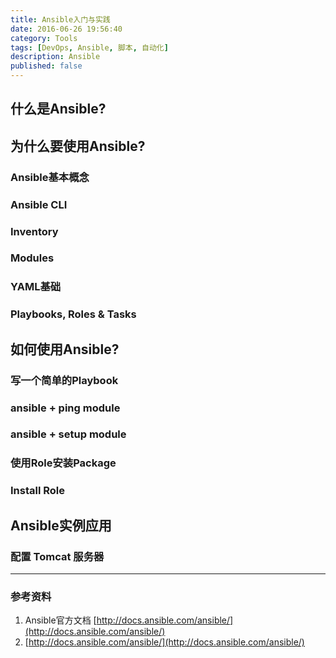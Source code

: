 ```yaml
---
title: Ansible入门与实践
date: 2016-06-26 19:56:40
category: Tools
tags: [DevOps, Ansible, 脚本, 自动化]
description: Ansible
published: false
---
```



## 什么是Ansible?


## 为什么要使用Ansible?


### Ansible基本概念

### Ansible CLI

### Inventory

### Modules

### YAML基础

### Playbooks, Roles & Tasks


## 如何使用Ansible?

### 写一个简单的Playbook

### ansible + ping module

### ansible + setup module

### 使用Role安装Package

### Install Role

## Ansible实例应用

### 配置 Tomcat 服务器

----

### 参考资料

1. Ansible官方文档 [http://docs.ansible.com/ansible/](http://docs.ansible.com/ansible/)
2. [http://docs.ansible.com/ansible/](http://docs.ansible.com/ansible/)